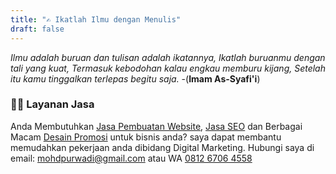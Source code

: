 ```yaml
---
title: "✍️ Ikatlah Ilmu dengan Menulis"
draft: false
---
```


_Ilmu adalah buruan dan tulisan adalah ikatannya, Ikatlah buruanmu dengan tali yang kuat, Termasuk kebodohan kalau engkau memburu kijang, Setelah itu kamu tinggalkan terlepas begitu saja._ -(**Imam As-Syafi'i**)

### 🧑‍💻 Layanan Jasa

Anda Membutuhkan [Jasa Pembuatan Website](https://www.riauwebhost.com), [Jasa SEO](https://www.payou.my.id) dan Berbagai Macam [Desain Promosi](https://www.sdal-rasyid.sch.id/blog/jasa-desain-grafis-pekanbaru/) untuk bisnis anda? saya dapat membantu memudahkan pekerjaan anda dibidang Digital Marketing. Hubungi saya di email: [mohdpurwadi@gmail.com](mailto:mohdpurwadi@gmail.com) atau WA [0812 6706 4558](https://wa.me/081267064558)